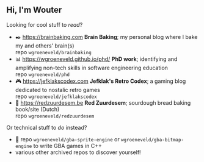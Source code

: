 ## Hi, I'm Wouter

Looking for cool stuff to _read_?

- :black_nib: https://brainbaking.com **Brain Baking**; my personal blog where I bake my and others' brain(s)<br/>repo `wgroeneveld/brainbaking`
- :bar_chart: https://wgroeneveld.github.io/phd/ **PhD work**; identifying and amplifying non-tech skills in software engineering education<br/>repo `wgroeneveld/phd`
- :video_game: https://jefklakscodex.com **Jefklak's Retro Codex**; a gaming blog dedicated to nostalic retro games<br/>repo `wgroeneveld/jefklakscodex`
- :bread: https://redzuurdesem.be **Red Zuurdesem**; sourdough bread baking book/site (Dutch)<br/>repo `wgroeneveld/redzuurdesem`

Or technical stuff to _do_ instead? 
- :sparkler: repo `wgroeneveld/gba-sprite-engine` or `wgroeneveld/gba-bitmap-engine` to write GBA games in C++
- various other archived repos to discover yourself!

